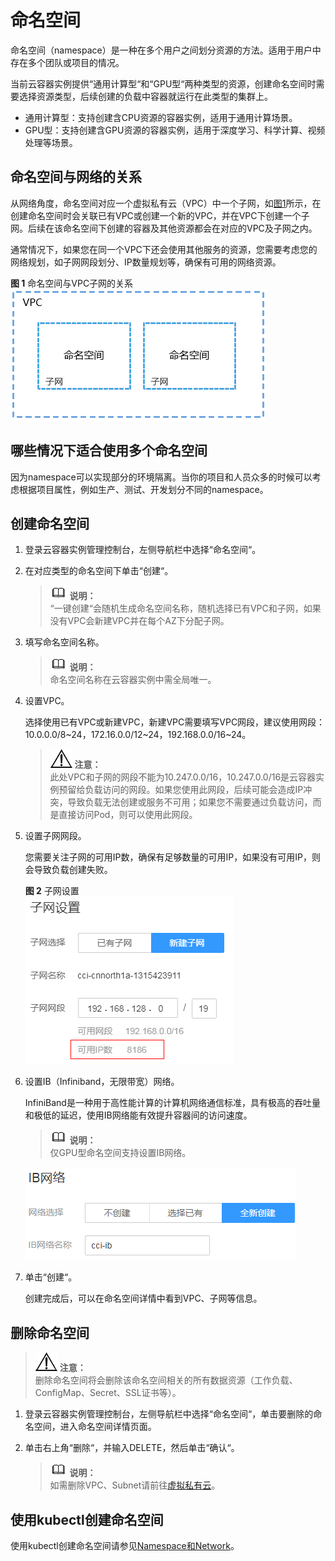 # 命名空间<a name="cci_01_0001"></a>

命名空间（namespace）是一种在多个用户之间划分资源的方法。适用于用户中存在多个团队或项目的情况。

当前云容器实例提供“通用计算型“和“GPU型“两种类型的资源，创建命名空间时需要选择资源类型，后续创建的负载中容器就运行在此类型的集群上。

-   通用计算型：支持创建含CPU资源的容器实例，适用于通用计算场景。
-   GPU型：支持创建含GPU资源的容器实例，适用于深度学习、科学计算、视频处理等场景。

## 命名空间与网络的关系<a name="section17189123157"></a>

从网络角度，命名空间对应一个虚拟私有云（VPC）中一个子网，如[图1](#fig119999112419)所示，在创建命名空间时会关联已有VPC或创建一个新的VPC，并在VPC下创建一个子网。后续在该命名空间下创建的容器及其他资源都会在对应的VPC及子网之内。

通常情况下，如果您在同一个VPC下还会使用其他服务的资源，您需要考虑您的网络规划，如子网网段划分、IP数量规划等，确保有可用的网络资源。

**图 1**  命名空间与VPC子网的关系<a name="fig119999112419"></a>  
![](figures/命名空间与VPC子网的关系.png "命名空间与VPC子网的关系")

## 哪些情况下适合使用多个命名空间<a name="section5571151617513"></a>

因为namespace可以实现部分的环境隔离。当你的项目和人员众多的时候可以考虑根据项目属性，例如生产、测试、开发划分不同的namespace。

## 创建命名空间<a name="section940418587214"></a>

1.  登录云容器实例管理控制台，左侧导航栏中选择“命名空间“。
2.  在对应类型的命名空间下单击“创建“。

    >![](public_sys-resources/icon-note.gif) **说明：**   
    >“一键创建“会随机生成命名空间名称，随机选择已有VPC和子网，如果没有VPC会新建VPC并在每个AZ下分配子网。  

3.  填写命名空间名称。

    >![](public_sys-resources/icon-note.gif) **说明：**   
    >命名空间名称在云容器实例中需全局唯一。  

4.  设置VPC。

    选择使用已有VPC或新建VPC，新建VPC需要填写VPC网段，建议使用网段：10.0.0.0/8\~24，172.16.0.0/12\~24，192.168.0.0/16\~24。

    >![](public_sys-resources/icon-notice.gif) **注意：**   
    >此处VPC和子网的网段不能为10.247.0.0/16，10.247.0.0/16是云容器实例预留给负载访问的网段。如果您使用此网段，后续可能会造成IP冲突，导致负载无法创建或服务不可用；如果您不需要通过负载访问，而是直接访问Pod，则可以使用此网段。  

5.  设置子网网段。

    您需要关注子网的可用IP数，确保有足够数量的可用IP，如果没有可用IP，则会导致负载创建失败。

    **图 2**  子网设置<a name="fig7115832135212"></a>  
    ![](figures/子网设置.png "子网设置")

6.  设置IB（Infiniband，无限带宽）网络。

    InfiniBand是一种用于高性能计算的计算机网络通信标准，具有极高的吞吐量和极低的延迟，使用IB网络能有效提升容器间的访问速度。

    >![](public_sys-resources/icon-note.gif) **说明：**   
    >仅GPU型命名空间支持设置IB网络。  

    ![](figures/zh-cn_image_0164311807.png)

7.  单击“创建“。

    创建完成后，可以在命名空间详情中看到VPC、子网等信息。


## 删除命名空间<a name="section1124711314815"></a>

>![](public_sys-resources/icon-notice.gif) **注意：**   
>删除命名空间将会删除该命名空间相关的所有数据资源（工作负载、ConfigMap、Secret、SSL证书等）。  

1.  登录云容器实例管理控制台，左侧导航栏中选择“命名空间“，单击要删除的命名空间，进入命名空间详情页面。
2.  单击右上角“删除“，并输入DELETE，然后单击“确认“。

    >![](public_sys-resources/icon-note.gif) **说明：**   
    >如需删除VPC、Subnet请前往[虚拟私有云](https://console.huaweicloud.com/vpc/?region=cn-north-1#/vpc/vpcmanager/vpcs)。  


## 使用kubectl创建命名空间<a name="section107741216264"></a>

使用kubectl创建命名空间请参见[Namespace和Network](https://support.huaweicloud.com/devg-cci/cci_05_0023.html)。

